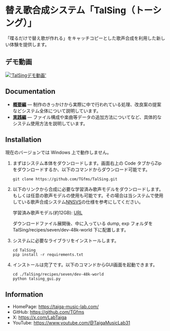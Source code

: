 # 替え歌合成システム「TalSing（トーシング）」
「喋るだけで替え歌が作れる」をキャッチコピーとした歌声合成を利用した新しい体験を提供します。  
## デモ動画
[!['TalSingデモ動画'](https://github.com/user-attachments/assets/ae5c8aad-43cb-4c10-97e7-32de75e7702f)](https://youtu.be/74o4dHv1goM)


## Documentation

- [**概要編**][docs-overview] &mdash; 制作のきっかけから実際に中で行われている処理、改良案の提案などシステム全体について説明しています。
- [**実践編**][docs-using] &mdash; ファイル構成や楽曲等データの追加方法についてなど、具体的なシステム使用方法を説明しています。

## Installation

現在のバージョンでは Windows 上で動作しません。

1. まずはシステム本体をダウンロードします。画面右上の Code タブからZipをダウンロードするか、以下のコマンドからダウンロード可能です。
   
   ```
   git clone https://github.com/TGfms/TalSing.git
   ```
    
2. 以下のリンクから合成に必要な学習済み歌声モデルをダウンロードします。
   もしくは任意の歌声モデルの使用も可能です。その場合は当システムで使用している歌声合成システム[NNSVS][nnsvs]の仕様を参考にしてください。
   
    学習済み歌声モデル(約12GB): [URL][learned-model]

   ダウンロードファイル展開後、中に入っている dump, exp フォルダを TalSing/recipes/seven/dev-48k-world 下に配置します。

3. システムに必要なライブラリをインストールします。

   ```
   cd TalSing
   pip install -r requirements.txt
   ```

4. インストールは完了です。以下のコマンドからGUI画面を起動できます。

   ```
   cd ./TalSing/recipes/seven/dev-48k-world
   python talsing_gui.py
   ```

## Information
- HomePage: https://taiga-music-lab.com/  
- GitHub: https://github.com/TGfms  
- X: https://x.com/LabTaiga  
- YouTube: https://www.youtube.com/@TaigaMusicLab31  


[docs-overview]: https://taiga-music-lab.com/%e6%9b%bf%e3%81%88%e6%ad%8c%e5%90%88%e6%88%90%e3%82%b7%e3%82%b9%e3%83%86%e3%83%a0%e3%80%8ctalsing%e3%80%8d%e3%81%ab%e9%96%a2%e3%81%99%e3%82%8b%e3%81%82%e3%82%8c%e3%81%93%e3%82%8c%e3%82%92%e3%81%be/
[docs-using]: https://taiga-music-lab.com/%e3%80%90%e5%ae%9f%e8%b7%b5%e7%b7%a8%e3%80%91%e9%96%8b%e7%99%ba%e3%82%92%e6%83%b3%e5%ae%9a%e3%81%97%e3%81%9ftalsing%e3%81%ae%e4%bd%bf%e3%81%84%e6%96%b9%e8%a7%a3%e8%aa%ac/
[nnsvs]: https://nnsvs.github.io/
[learned-model]: https://meijiuniversity-my.sharepoint.com/:f:/g/personal/cs242038_meiji_ac_jp/Ehu_2zD0DNpLphfZxWacxw4BbZSYyHb3G2VAAWxjkU5CgA?e=o3BiSE
